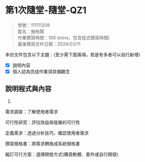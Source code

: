 # 第1次隨堂-隨堂-QZ1
>
>學號：111111209
><br />
>姓名：施柏賢
><br />
>作業撰寫時間：100 (mins，包含程式撰寫時間)
><br />
>最後撰寫文件日期：2024/03/11
>

本份文件包含以下主題：(至少需下面兩項，若是有多者可以自行新增)
- [x] 說明內容
- [x] 個人認為完成作業須具備觀念

## 說明程式與內容

1.
需求調查：了解使用者需求

可行性研究：評估效益與發展的可行性

定義需求：透過分析技巧，確認使用者需求

撰寫規格書：將需求轉換成系統規格書

擬訂可行方案：選擇開發方式(購買軟體、委外或自行開發)